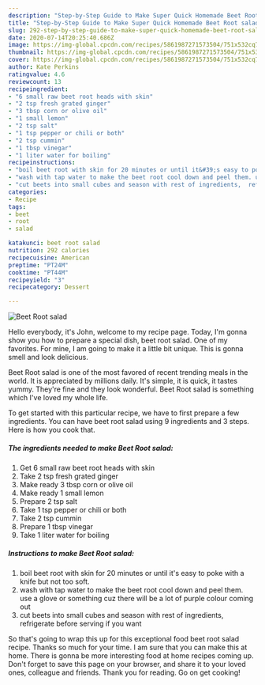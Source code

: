```yaml
---
description: "Step-by-Step Guide to Make Super Quick Homemade Beet Root salad"
title: "Step-by-Step Guide to Make Super Quick Homemade Beet Root salad"
slug: 292-step-by-step-guide-to-make-super-quick-homemade-beet-root-salad
date: 2020-07-14T20:25:40.686Z
image: https://img-global.cpcdn.com/recipes/5861987271573504/751x532cq70/beet-root-salad-recipe-main-photo.jpg
thumbnail: https://img-global.cpcdn.com/recipes/5861987271573504/751x532cq70/beet-root-salad-recipe-main-photo.jpg
cover: https://img-global.cpcdn.com/recipes/5861987271573504/751x532cq70/beet-root-salad-recipe-main-photo.jpg
author: Kate Perkins
ratingvalue: 4.6
reviewcount: 13
recipeingredient:
- "6 small raw beet root heads with skin"
- "2 tsp fresh grated ginger"
- "3 tbsp corn or olive oil"
- "1 small lemon"
- "2 tsp salt"
- "1 tsp pepper or chili or both"
- "2 tsp cummin"
- "1 tbsp vinegar"
- "1 liter water for boiling"
recipeinstructions:
- "boil beet root with skin for 20 minutes or until it&#39;s easy to poke with a knife but not too soft."
- "wash with tap water to make the beet root cool down and peel them. use a glove or something cuz there will be a lot of purple colour coming out"
- "cut beets into small cubes and season with rest of ingredients,  refrigerate before serving if you want"
categories:
- Recipe
tags:
- beet
- root
- salad

katakunci: beet root salad 
nutrition: 292 calories
recipecuisine: American
preptime: "PT24M"
cooktime: "PT44M"
recipeyield: "3"
recipecategory: Dessert

---
```



![Beet Root salad](https://img-global.cpcdn.com/recipes/5861987271573504/751x532cq70/beet-root-salad-recipe-main-photo.jpg)

Hello everybody, it's John, welcome to my recipe page. Today, I'm gonna show you how to prepare a special dish, beet root salad. One of my favorites. For mine, I am going to make it a little bit unique. This is gonna smell and look delicious.

Beet Root salad is one of the most favored of recent trending meals in the world. It is appreciated by millions daily. It's simple, it is quick, it tastes yummy. They're fine and they look wonderful. Beet Root salad is something which I've loved my whole life.




To get started with this particular recipe, we have to first prepare a few ingredients. You can have beet root salad using 9 ingredients and 3 steps. Here is how you cook that.

<!--inarticleads1-->

##### The ingredients needed to make Beet Root salad:

1. Get 6 small raw beet root heads with skin
1. Take 2 tsp fresh grated ginger
1. Make ready 3 tbsp corn or olive oil
1. Make ready 1 small lemon
1. Prepare 2 tsp salt
1. Take 1 tsp pepper or chili or both
1. Take 2 tsp cummin
1. Prepare 1 tbsp vinegar
1. Take 1 liter water for boiling




<!--inarticleads2-->

##### Instructions to make Beet Root salad:

1. boil beet root with skin for 20 minutes or until it&#39;s easy to poke with a knife but not too soft.
1. wash with tap water to make the beet root cool down and peel them. use a glove or something cuz there will be a lot of purple colour coming out
1. cut beets into small cubes and season with rest of ingredients,  refrigerate before serving if you want




So that's going to wrap this up for this exceptional food beet root salad recipe. Thanks so much for your time. I am sure that you can make this at home. There is gonna be more interesting food at home recipes coming up. Don't forget to save this page on your browser, and share it to your loved ones, colleague and friends. Thank you for reading. Go on get cooking!

